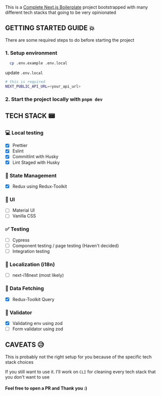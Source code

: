 This is a [Complete Next.js Boilerplate](https://github.com/bryantobing12/next-boilerplate) project bootstrapped with many different tech stacks that going to be very opinionated

## GETTING STARTED GUIDE 💥

There are some required steps to do before starting the project

### 1. Setup environment

```bash
  cp .env.example .env.local
```

update `.env.local`

```bash
# this is required
NEXT_PUBLIC_API_URL=<your_api_url>
```

### 2. Start the project locally with `pnpm dev`

## TECH STACK 📟

### 💻 Local testing

- [x] Prettier
- [x] Eslint
- [x] Commitlint with Husky
- [x] Lint Staged with Husky

### 📰 State Management

- [x] Redux using Redux-Toolkit

### 🌠 UI

- [ ] Material UI
- [ ] Vanilla CSS

### ✅ Testing

- [ ] Cypress
- [ ] Component testing / page testing (Haven't decided)
- [ ] Integration testing

### 🎌 Localization (i18n)

- [ ] next-i18next (most likely)

### 🚁 Data Fetching

- [x] Redux-Toolkit Query

### 💩 Validator

- [x] Validating env using zod
- [ ] Form validator using zod

## CAVEATS 😥

This is probably not the right setup for you because of the specific tech stack choices

If you still want to use it. I'll work on `CLI` for cleaning every tech stack that you don't want to use

#### Feel free to open a PR and Thank you :)
